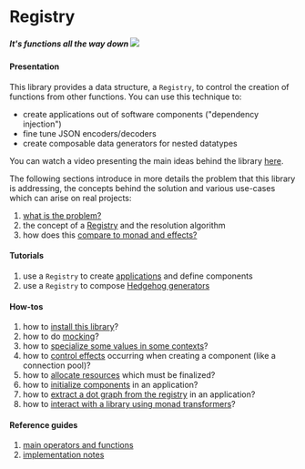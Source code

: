 # Registry

##### *It's functions all the way down* <img src="doc/images/unboxed-bottomup.jpg" border="0"/>

#### Presentation

This library provides a data structure, a `Registry`, to control the creation of functions from other functions. You can use this technique to:

 - create applications out of software components ("dependency injection")
 - fine tune JSON encoders/decoders
 - create composable data generators for nested datatypes

You can watch a video presenting the main ideas behind the library [here](https://skillsmatter.com/skillscasts/12299-wire-once-rewire-twice).

The following sections introduce in more details the problem that this library is addressing, the concepts behind the solution and various use-cases which can arise on real projects:

 1. [what is the problem?](doc/motivation.md)
 1. the concept of a [Registry](doc/registry.md) and the resolution algorithm
 1. how does this [compare to monad and effects?](https://github.com/etorreborre/effects)

#### Tutorials

 1. use a `Registry` to create [applications](doc/applications.md) and define components
 1. use a `Registry` to compose [Hedgehog generators](doc/generators.md)

#### How-tos

 1. how to [install this library](doc/install.md)?
 1. how to do [mocking](doc/applications.md#integration)?
 1. how to [specialize some values in some contexts](doc/applications.md#context-dependent-configurations)?
 1. how to [control effects](doc/applications.md#memoization) occurring when creating a component (like a connection pool)?
 1. how to [allocate resources](doc/applications.md#resources) which must be finalized?
 1. how to [initialize components](doc/applications.md#start-up) in an application?
 1. how to [extract a dot graph from the registry](doc/dot.md) in an application?
 1. how to [interact with a library using monad transformers](https://github.com/etorreborre/registry/blob/master/test/Test/Data/Registry/MonadRandomSpec.hs)?

#### Reference guides

 1. [main operators and functions](doc/reference.md)
 1. [implementation notes](doc/implementation.md)
